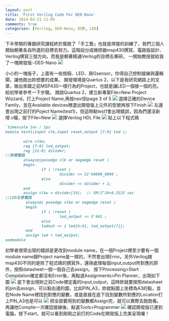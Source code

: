 ```yaml
---
layout: post
title: 'First Verilog Code For DE0-Nano'
date: 2014-04-21 11:05
comments: true
categories: [Verilog, DE0-Nano, 初學, LED]
---
```

下半學期的專題研究課程終於擺脫了「手工藝」也就是焊接的訓練了，我們三個人開始朝著各自所選的目標去努力。這階段分成微控器msp430撰寫、電路版設計、Verilog撰寫三個方向，而我是朝著精通Verilog的目標去專研。
一開始教授就給我了一塊開發版─DE0-Nano
![](/wp-content/uploads/2014/02/2017-04-21-1.jpg)
<!--more-->
小小的一塊版子，上面有一些按鈕、LED、與Gsensor，你得自己控制接線與邏輯閘，讓他跑出妳想要的成果。
開發環境是Quartus 2，以下是我研究網路上的文章，做出來跟之前MSP430一樣行為的Project，也就是讓LED一個接一個的亮。
給初學者參考一下步驟。
開啟Quartus 2，建立新專案File>New Project Wizzard，打上Project Name,再按next到page 3 of 5
![](/wp-content/uploads/2014/02/2017-04-21-2.jpg)
選擇正確的Device Family，並在Available devices裡選出開發版上元件的型號再按下Finish
![](/wp-content/uploads/2014/02/2017-04-21-3.jpg)
左邊會出現之前打的Poject Name(test1)，但這時點test1會出現錯誤，因為們還沒新增.v檔，按下File>New
![](/wp-content/uploads/2014/02/2017-04-21-4.jpg)
選擇Verilog HDL File
![](/wp-content/uploads/2014/02/2017-04-21-5.jpg)
貼上以下程式碼
```ruby
`timescale 1ns / 1ps
module test1(input clk,input reset,output [7:0] led );
       
        wire clkw;
        reg [7:0] led_output;
        reg [31:0] divider;
//除頻電路
        always@(posedge clk or negedge reset )
        begin
                if ( !reset )
                        divider <= 32'h0000_0000 ;
                else
                        divider <= divider + 1;
        end
        assign clkw = divider[19];  // 5M/2^20=0.3125 sec 
//LED左移電路
         always@( posedge clkw or negedge reset )
         begin
                if ( !reset )
                        led_output <= 8'h01 ;
                else
                ledout <= { led[6:0], led_output[7]};           
         end
         assign led = led_output;     
endmodule
```
初學者很常出現的錯誤是更改到module name，在一個Project裡至少要有一個module name跟Project name是一樣的，不然會出現Error。另外Verilog跟msp430不同的是除了程式碼的撰寫外，還得處理每個input,output所對應的原件，按照datasheet一個一個自己去assign。
按下Processing>Start Compilation確定都沒有Error後，再點選Assignments>Pin Planner，出現如下圖
![](/wp-content/uploads/2014/02/2017-04-21-6.jpg)
底下會出現妳之前Code裡定義的input,output，這時妳就要按照datasheet的pin去assign，可以點右邊的圖，比如PIN_A3，妳就點圖上坐標為A3的點，並在Node Name裡找到對應的變數，或是直接在底下找到變數所對應的Location打上PIN_A3也是可以
![](/wp-content/uploads/2014/02/2017-04-21-7.jpg)
把全部要用到的變數都Assign完，就可以實際去跑跑看。再讓他Complie一次確認接線後，點選Tools>Programmer
![](/wp-content/uploads/2014/02/2017-04-21-8.jpg)
確認開發版已連到電腦，按下start，就可以看到剛剛之前打的Code在開發版上完美呈現囉！



